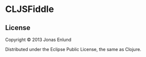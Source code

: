 # CLJSFiddle

## License

Copyright © 2013 Jonas Enlund

Distributed under the Eclipse Public License, the same as Clojure.

